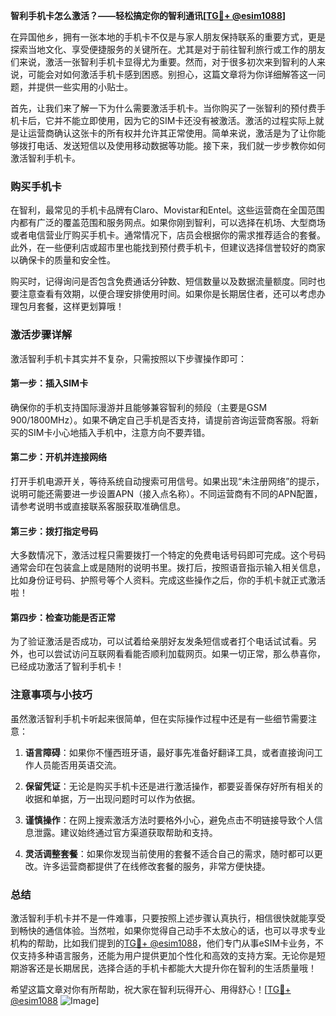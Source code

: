 **智利手机卡怎么激活？——轻松搞定你的智利通讯[[TG💪+ @esim1088](https://t.me/s/esim1088)]**

在异国他乡，拥有一张本地的手机卡不仅是与家人朋友保持联系的重要方式，更是探索当地文化、享受便捷服务的关键所在。尤其是对于前往智利旅行或工作的朋友们来说，激活一张智利手机卡显得尤为重要。然而，对于很多初次来到智利的人来说，可能会对如何激活手机卡感到困惑。别担心，这篇文章将为你详细解答这一问题，并提供一些实用的小贴士。

首先，让我们来了解一下为什么需要激活手机卡。当你购买了一张智利的预付费手机卡后，它并不能立即使用，因为它的SIM卡还没有被激活。激活的过程实际上就是让运营商确认这张卡的所有权并允许其正常使用。简单来说，激活是为了让你能够拨打电话、发送短信以及使用移动数据等功能。接下来，我们就一步步教你如何激活智利手机卡。

### **购买手机卡**

在智利，最常见的手机卡品牌有Claro、Movistar和Entel。这些运营商在全国范围内都有广泛的覆盖范围和服务网点。如果你刚到智利，可以选择在机场、大型商场或者电信营业厅购买手机卡。通常情况下，店员会根据你的需求推荐适合的套餐。此外，在一些便利店或超市里也能找到预付费手机卡，但建议选择信誉较好的商家以确保卡的质量和安全性。

购买时，记得询问是否包含免费通话分钟数、短信数量以及数据流量额度。同时也要注意查看有效期，以便合理安排使用时间。如果你是长期居住者，还可以考虑办理包月套餐，这样更划算哦！

### **激活步骤详解**

激活智利手机卡其实并不复杂，只需按照以下步骤操作即可：

#### **第一步：插入SIM卡**
确保你的手机支持国际漫游并且能够兼容智利的频段（主要是GSM 900/1800MHz）。如果不确定自己手机是否支持，请提前咨询运营商客服。将新买的SIM卡小心地插入手机中，注意方向不要弄错。

#### **第二步：开机并连接网络**
打开手机电源开关，等待系统自动搜索可用信号。如果出现“未注册网络”的提示，说明可能还需要进一步设置APN（接入点名称）。不同运营商有不同的APN配置，请参考说明书或直接联系客服获取准确信息。

#### **第三步：拨打指定号码**
大多数情况下，激活过程只需要拨打一个特定的免费电话号码即可完成。这个号码通常会印在包装盒上或是随附的说明书里。拨打后，按照语音指示输入相关信息，比如身份证号码、护照号等个人资料。完成这些操作之后，你的手机卡就正式激活啦！

#### **第四步：检查功能是否正常**
为了验证激活是否成功，可以试着给亲朋好友发条短信或者打个电话试试看。另外，也可以尝试访问互联网看看能否顺利加载网页。如果一切正常，那么恭喜你，已经成功激活了智利手机卡！

### **注意事项与小技巧**

虽然激活智利手机卡听起来很简单，但在实际操作过程中还是有一些细节需要注意：

1. **语言障碍**：如果你不懂西班牙语，最好事先准备好翻译工具，或者直接询问工作人员能否用英语交流。
   
2. **保留凭证**：无论是购买手机卡还是进行激活操作，都要妥善保存好所有相关的收据和单据，万一出现问题时可以作为依据。

3. **谨慎操作**：在网上搜索激活方法时要格外小心，避免点击不明链接导致个人信息泄露。建议始终通过官方渠道获取帮助和支持。

4. **灵活调整套餐**：如果你发现当前使用的套餐不适合自己的需求，随时都可以更改。许多运营商都提供了在线修改套餐的服务，非常方便快捷。

### **总结**

激活智利手机卡并不是一件难事，只要按照上述步骤认真执行，相信很快就能享受到畅快的通信体验。当然啦，如果你觉得自己动手不太放心的话，也可以寻求专业机构的帮助，比如我们提到的[TG💪+ @esim1088](https://t.me/s/esim1088)，他们专门从事eSIM卡业务，不仅支持多种语言服务，还能为用户提供更加个性化和高效的支持方案。无论你是短期游客还是长期居民，选择合适的手机卡都能大大提升你在智利的生活质量哦！

希望这篇文章对你有所帮助，祝大家在智利玩得开心、用得舒心！[[TG💪+ @esim1088](https://t.me/s/esim1088) ![Image](https://i.postimg.cc/4NQfJmqS/Snipaste-2025-05-13-00-14-12.png)]